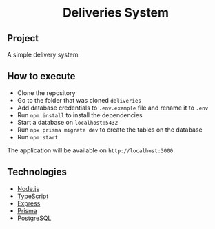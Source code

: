 <h1 align="center">Deliveries System</h1>

## Project

A simple delivery system

## How to execute

- Clone the repository
- Go to the folder that was cloned `deliveries`
- Add database credentials to `.env.example` file and rename it to `.env`
- Run `npm install` to install the dependencies
- Start a database on `localhost:5432`
- Run `npx prisma migrate dev` to create the tables on the database
- Run `npm start`

The application will be available on `http://localhost:3000`

## Technologies

- [Node.js](https://nodejs.org/en/)
- [TypeScript](https://www.typescriptlang.org/)
- [Express](https://expressjs.com/pt-br/)
- [Prisma](https://www.prisma.io/)
- [PostgreSQL](https://www.postgresql.org/)
